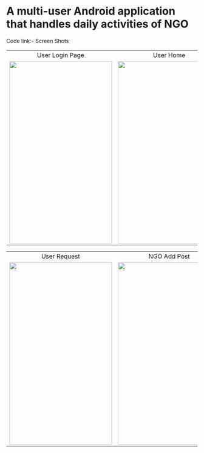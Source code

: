 # A multi-user Android application that handles daily activities of NGO
Code link:- 
Screen Shots
<table>
  <tr>
    <td align="center">User Login Page</td>
     <td align="center">User Home</td>
     <td align="center">NGO Home</td>
  </tr>
  <tr>
    <td align="center"><img src="https://user-images.githubusercontent.com/46351652/119761353-43323580-bec9-11eb-9d6d-18087f9e7243.jpeg" width=270 height=480></td>
    <td align="center"><img src="https://user-images.githubusercontent.com/46351652/119761585-ad4ada80-bec9-11eb-92d6-90c97022385f.jpeg" width=270 height=480></td>
    <td align="center"><img src="https://user-images.githubusercontent.com/46351652/119761642-cbb0d600-bec9-11eb-8dca-f5e23ed11a5a.jpeg" width=270 height=480></td>
  </tr>
 </table>
	<table>
  <tr>
    <td align="center">User Request</td>
     <td align="center">NGO Add Post</td>
     <td align="center">Notification</td>
  </tr>
  <tr>
    <td align="center"><img src="https://user-images.githubusercontent.com/46351652/119761676-dec3a600-bec9-11eb-9fe4-93371aa96243.jpeg" width=270 height=480></td>
    <td align="center"><img src="https://user-images.githubusercontent.com/46351652/119761800-1d596080-beca-11eb-9fed-523a5c3f7dc9.jpeg" width=270 height=480></td>
    <td align="center"><img src="https://user-images.githubusercontent.com/46351652/119761847-3104c700-beca-11eb-9a71-85bed266a8ec.jpeg" width=270 height=480></td>
  </tr>
 </table>

